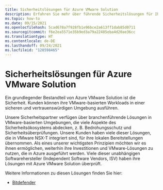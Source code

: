```yaml
---
title: Sicherheitslösungen für Azure VMware Solution
description: Erfahren Sie mehr über führende Sicherheitslösungen für Ihre private Azure VMware Solution-Cloud.
ms.topic: how-to
ms.date: 09/15/2021
ms.openlocfilehash: 5cad678a7f928fb1e96bce2a613ff1dab85d0711
ms.sourcegitcommit: f6e2ea5571e35b9ed3a79a22485eba4d20ae36cc
ms.translationtype: HT
ms.contentlocale: de-DE
ms.lasthandoff: 09/24/2021
ms.locfileid: "128598465"
---
```

# <a name="security-solutions-for-azure-vmware-solution"></a>Sicherheitslösungen für Azure VMware Solution

Ein grundlegender Bestandteil von Azure VMware Solution ist die Sicherheit. Kunden können ihre VMware-basierten Workloads in einer sicheren und vertrauenswürdigen Umgebung ausführen.

Unsere Sicherheitspartner verfügen über branchenführende Lösungen in VMware-basierten Umgebungen, die viele Aspekte des Sicherheitsökosystems abdecken, z. B. Bedrohungsschutz und Sicherheitsüberprüfungen. Unsere Kunden haben viele dieser Lösungen, die in VMware NSX-T integriert sind, für ihre lokalen Bereitstellungen übernommen. Als eines unserer wichtigsten Prinzipien möchten wir es ihnen ermöglichen, weiterhin ihre Investitionen und VMware-Lösungen zu nutzen, die in Azure ausgeführt werden. Viele dieser unabhängigen Softwarehersteller (Independent Software Vendors, ISV) haben ihre Lösungen mit Azure VMware Solution überprüft.

Weitere Informationen zu diesen Lösungen finden Sie hier:

- [Bitdefender](https://businessinsights.bitdefender.com/expanding-security-support-for-azure-vmware-solution)
